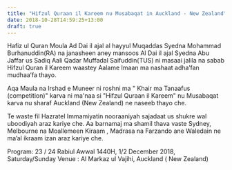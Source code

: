 ```yaml
---
title: "Hifzul Quraan il Kareem nu Musabaqat in Auckland - New Zealand"
date: 2018-10-28T14:59:25+13:00
draft: true
---
```


Hafiz ul Quran Moula Ad Dai il ajal al hayyul Muqaddas Syedna Mohammad Burhanuddin(RA) na janasheen aney mansoos Al Dai il ajal Syedna Abu Jaffar us Sadiq Aali Qadar Muffadal Saifuddin(TUS) ni masaai jalila na sabab Hifzul Quran il Kareem waastey Aalame Imaan ma nashaat adha’fan mudhaa’fa thayo.

Aqa Maula na Irshad e Muneer ni roshni ma " Khair ma Tanaafus (competition)" karva ni ma'naa si "Hifzul Quraan il Kareem" nu Musabaqat karva nu sharaf Auckland (New Zealand) ne naseeb thayo che.

Te waste fil Hazratel Immamiyatin nooraaniyah sajadaat us shukre wal uboodiyah araz kariye che. Aa barnamaj ma shamil thava vaste Sydney, Melbourne na Moallemeen Kiraam , Madrasa na Farzando ane Waledain ne ma’al ikraam izan araz kariye che.

Program:  23 / 24 Rabiul Awwal 1440H, 1/2 December 2018, Saturday/Sunday Venue : Al Markaz ul Vajihi, Auckland ( New Zealand)